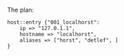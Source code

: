 The plan:

    host::entry {"001_localhorst":
        ip => "127.0.1.1",
        hostname => "localhorst",
        aliases => ["horst", "detlef", ]
    }
